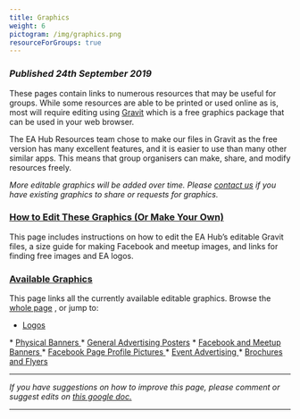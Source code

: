 ```yaml
---
title: Graphics
weight: 6
pictogram: /img/graphics.png
resourceForGroups: true
---
```

### _Published 24th September 2019_

These pages contain links to numerous resources that may be useful for groups. While some resources are able to be printed or used online as is, most will require editing using <a target="_blank" href="https://designer.gravit.io/">Gravit</a> which is a free graphics package that can be used in your web browser.  

The EA Hub Resources team chose to make our files in Gravit as the free version has many excellent features, and it is easier to use than many other similar apps. This means that group organisers can make, share, and modify resources freely.

_More editable graphics will be added over time. Please_ <a target="_blank" href="/contact/">_contact us_</a> _if you have existing graphics to share or requests for graphics._

### <a target="_blank" href="/graphics/how-to-edit/">How to Edit These Graphics (Or Make Your Own)</a>

This page includes instructions on how to edit the EA Hub’s editable Gravit files, a size guide for making Facebook and meetup images, and links for finding free images and EA logos.

### <a target="_blank" href="/graphics/editable-graphics/">Available Graphics</a>
This page links all the currently available editable graphics. Browse the <a target="_blank" href="/graphics/editable-graphics/">whole page</a>, or jump to:

* <a target="_blank" href="/graphics/editable-graphics#logos">Logos</a>
* <a target="_blank" href="/graphics/editable-graphics#banners">Physical Banners</a>
* <a target="_blank" href="/graphics/editable-graphics#advertising">General Advertising Posters</a>
* <a target="_blank" href="/graphics/editable-graphics#facebookbanners">Facebook and Meetup Banners</a>
* <a target="_blank" href="/graphics/editable-graphics#facebookprofiles">Facebook Page Profile Pictures</a>
* <a target="_blank" href="/graphics/editable-graphics#events">Event Advertising</a>
* <a target="_blank" href="/graphics/editable-graphics#brochures">Brochures and Flyers</a>

<hr>

_If you have suggestions on how to improve this page, please comment or suggest edits on_ <a target="_blank" href="LINK_HERE">_this google doc._</a>

<hr>
